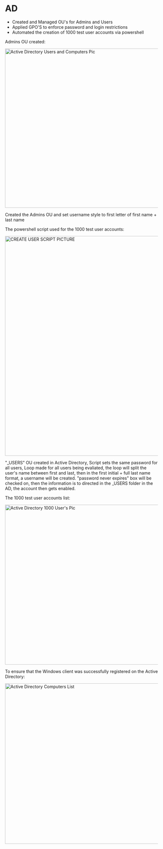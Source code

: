 # AD
- Created and Managed OU's for Admins and Users
- Applied GPO'S to enforce password and login restrictions
- Automated the creation of 1000 test user accounts via powershell

Admins OU created:


<img width="751" height="524" alt="Active Directory Users and Computers Pic" src="https://github.com/user-attachments/assets/31f0f4ca-51c6-40b6-8231-9fd2f84eb023" />


Created the Admins OU and set username style to first letter of first name + last name

The powershell script used for the 1000 test user accounts:

<img width="1023" height="723" alt="CREATE USER SCRIPT PICTURE" src="https://github.com/user-attachments/assets/b742cd6d-a600-4a57-a114-1c362103f7aa" />

"_USERS" OU created in Active Directory, Script sets the same password for all users, Loop made for all users being evaliated, the loop will split the user's name between first and last, then in the first initial + full last name format, a username will be created. "password never expires" box will be checked on, then the information is to directed in the _USERS folder in the AD, the account then gets enabled.


The 1000 test user accounts list:

<img width="752" height="526" alt="Active Directory 1000 User's Pic" src="https://github.com/user-attachments/assets/30cd08b8-394a-4a68-8cef-c4945fcc5397" />


To ensure that the Windows client was successfully registered on the Active Directory:


<img width="752" height="528" alt="Active Directory Computers List" src="https://github.com/user-attachments/assets/2bab1708-f5ff-47f0-baea-0da8eae4e126" />
